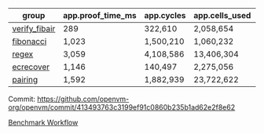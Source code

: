 | group | app.proof_time_ms | app.cycles | app.cells_used | leaf.proof_time_ms | leaf.cycles | leaf.cells_used |
| -- | -- | -- | -- | -- | -- | -- |
| [verify_fibair](https://github.com/openvm-org/openvm/blob/benchmark-results/benchmarks-pr/2047/verify_fibair-413493763c3199ef91c0860b235b1ad62e2f8e62.md) | 289 |  322,610 |  2,058,654 |- | - | - |
| [fibonacci](https://github.com/openvm-org/openvm/blob/benchmark-results/benchmarks-pr/2047/fibonacci-413493763c3199ef91c0860b235b1ad62e2f8e62.md) | 1,023 |  1,500,210 |  1,060,232 |- | - | - |
| [regex](https://github.com/openvm-org/openvm/blob/benchmark-results/benchmarks-pr/2047/regex-413493763c3199ef91c0860b235b1ad62e2f8e62.md) | 3,059 |  4,108,586 |  13,406,304 |- | - | - |
| [ecrecover](https://github.com/openvm-org/openvm/blob/benchmark-results/benchmarks-pr/2047/ecrecover-413493763c3199ef91c0860b235b1ad62e2f8e62.md) | 1,146 |  140,497 |  2,275,056 |- | - | - |
| [pairing](https://github.com/openvm-org/openvm/blob/benchmark-results/benchmarks-pr/2047/pairing-413493763c3199ef91c0860b235b1ad62e2f8e62.md) | 1,592 |  1,882,939 |  23,722,622 |- | - | - |


Commit: https://github.com/openvm-org/openvm/commit/413493763c3199ef91c0860b235b1ad62e2f8e62

[Benchmark Workflow](https://github.com/openvm-org/openvm/actions/runs/17186566919)
